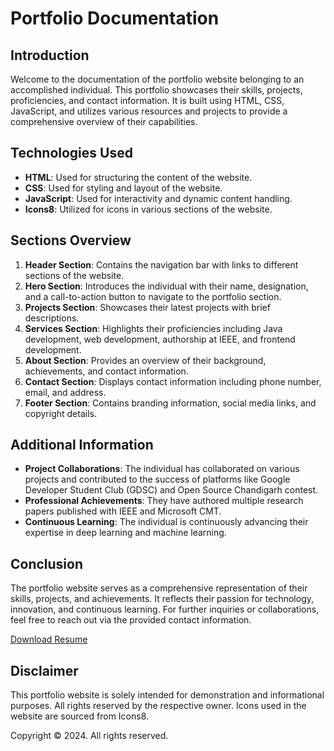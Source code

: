 # Portfolio Documentation

## Introduction

Welcome to the documentation of the portfolio website belonging to an accomplished individual. This portfolio showcases their skills, projects, proficiencies, and contact information. It is built using HTML, CSS, JavaScript, and utilizes various resources and projects to provide a comprehensive overview of their capabilities.

## Technologies Used

- **HTML**: Used for structuring the content of the website.
- **CSS**: Used for styling and layout of the website.
- **JavaScript**: Used for interactivity and dynamic content handling.
- **Icons8**: Utilized for icons in various sections of the website.

## Sections Overview

1. **Header Section**: Contains the navigation bar with links to different sections of the website.
2. **Hero Section**: Introduces the individual with their name, designation, and a call-to-action button to navigate to the portfolio section.
3. **Projects Section**: Showcases their latest projects with brief descriptions.
4. **Services Section**: Highlights their proficiencies including Java development, web development, authorship at IEEE, and frontend development.
5. **About Section**: Provides an overview of their background, achievements, and contact information.
6. **Contact Section**: Displays contact information including phone number, email, and address.
7. **Footer Section**: Contains branding information, social media links, and copyright details.

## Additional Information

- **Project Collaborations**: The individual has collaborated on various projects and contributed to the success of platforms like Google Developer Student Club (GDSC) and Open Source Chandigarh contest.
- **Professional Achievements**: They have authored multiple research papers published with IEEE and Microsoft CMT.
- **Continuous Learning**: The individual is continuously advancing their expertise in deep learning and machine learning.

## Conclusion

The portfolio website serves as a comprehensive representation of their skills, projects, and achievements. It reflects their passion for technology, innovation, and continuous learning. For further inquiries or collaborations, feel free to reach out via the provided contact information.

[Download Resume](https://www.linkedin.com/in/abhishek-pal-67167b146/)

## Disclaimer

This portfolio website is solely intended for demonstration and informational purposes. All rights reserved by the respective owner. Icons used in the website are sourced from Icons8.

Copyright © 2024. All rights reserved.
